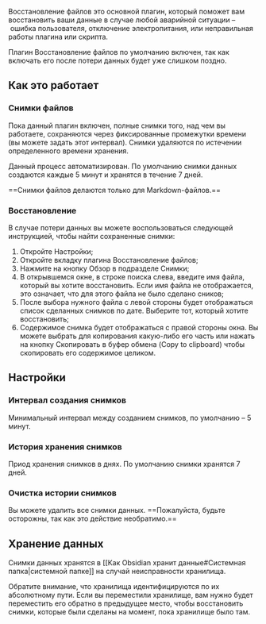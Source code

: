 Восстановление файлов это основной плагин, который поможет вам восстановить ваши данные в случае любой аварийной ситуации – ошибка пользователя, отключение электропитания, или неправильная работы плагина или скрипта.

Плагин Восстановление файлов по умолчанию включен, так как включать его после потери данных будет уже слишком поздно.

## Как это работает

### Снимки файлов

Пока данный плагин включен, полные снимки того, над чем вы работаете, сохраняются через фиксированные промежутки времени (вы можете задать этот интервал). Снимки удаляются по истечении определенного времени хранения.

Данный процесс автоматизирован. По умолчанию снимки данных создаются каждые 5 минут и хранятся в течение 7 дней.

==Снимки файлов делаются только для Markdown-файлов.==

### Восстановление

В случае потери данных вы можете воспользоваться следующей инструкцией, чтобы найти сохраненные снимки:

1. Откройте Настройки;
2. Откройте вкладку плагина Восстановление файлов;
3. Нажмите на кнопку Обзор в подразделе Снимки;
4. В открывшемся окне, в строке поиска слева, введите имя файла, который вы хотите восстановить. Если имя файла не отображается, это означает, что для этого файла не было сделано сников;
5. После выбора нужного файла с левой стороны будет отображаться список сделанных снимков по дате. Выберите тот, который хотите восстановить;
6. Содержимое снимка будет отображаться с правой стороны окна. Вы можете выбрать  для копирования какую-либо его часть или нажать на кнопку Скопировать в буфер обмена (Copy to clipboard) чтобы скопировать его содержимое целиком.

## Настройки

### Интервал создания снимков

Минимальный интервал между созданием снимков, по умолчанию – 5 минут. 

### История хранения снимков

Приод хранения снимков в днях. По умолчанию снимки хранятся 7 дней.

### Очистка истории снимков

Вы можете удалить все снимки данных. ==Пожалуйста, будьте осторожны, так как это действие необратимо.==

## Хранение данных

Снимки данных хранятся в [[Как Obsidian хранит данные#Системная папка|системной папке]] на случай неисправности хранилища.

Обратите внимание, что хранилища идентифицируются по их абсолютному пути. Если вы переместили хранилище, вам нужно будет переместить его обратно в предыдущее место, чтобы восстановить снимки, которые были сделаны на момент, пока хранилище было там.